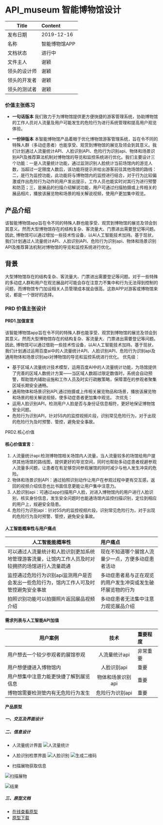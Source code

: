 # API_museum 智能博物馆设计

Title|Content
-----|:------
发布日期|2019-12-16
名称|智能博物馆APP
文档状态|进行中
文件主人|	谢颖
领头的设计师|	谢颖
领头的开发者|	谢颖
领头的测试者|	谢颖


### 价值主张练习
- **一句话版本**
我们致力于为博物馆提供更方便快捷的游客管理系统，协助博物馆的工作人员对人流量及用户可能发生的危险行为进行系统管理和提高用户观览体验。

- **一份钟版本**
本智能博物馆产品着眼于优化博物馆游客管理系统，旨在令不同的特殊人群（多动症患者）也能享受、观赏到博物馆的展览及领会到其意义。我们计划通过人流量统计API、人脸识别API、危险行为识别api、物体和场景识别API及推荐算法机制对博物馆的导览和监控系统进行优化。我们主要设计三个功能：一是人流量统计功能，通过监测识别人脸统计当前场馆内的游览人数，当超过一定限度人数后，该功能将提示并给出游客前往其他场馆的路线：二，是行为监控功能，此功能将与博物馆内的监控进行结合，对于行为比较偏激或作出危险行为动作的用户发出提示，工作人员也能实时对其行为进行预警和防范；三，是展品的扫描介绍解说功能，用户可通过扫描拍摄或上传相关的展品相片，播放该展览物和场景的相关解说视频，使用户更加集中观览。



## 产品介绍
该智能博物馆app旨在令不同的特殊人群也能享受、观赏到博物馆的展览及领会到其意义。然而大型博物馆存在的结构复杂、客流量大、门票进出需要登记等问题。因此, 博物馆可以通过增加一些技术性设备，以AI人工智能技术加持。基于现状，我们计划通过人流量统计API、人脸识别API、危险行为识别api、物体和场景识别API及推荐算法机制对博物馆的导览和监控系统进行优化。

## 背景
大型博物馆存在的结构复杂、客流量大、门票进出需要登记等问题。对于一些特殊的多动症人群和用户在观览展品时可能会存在注意力不集中和行为无法得到控制的问题，而博物馆专门加设相关人员管理成本就会很高。这款APP对游客或博物馆来说，都是一个很好的选择。

### PRD 价值主张设计 
#### PRD1.加值宣言 
该智能博物馆app旨在令不同的特殊人群也能享受、观赏到博物馆的展览及领会到其意义。然而大型博物馆存在的结构复杂、客流量大、门票进出需要登记等问题。因此, 博物馆可以通过借助一些技术性设备，以AI人工智能技术加持。基于现状，我们计划通过运用百度ai中的人流量统计API、人脸识别API、危险行为识别api及通用物体和场景识别api对博物馆的导览和监控系统进行优化。
优先级：
- 基于区域人流量统计技术模型，运用百度AI中的人流量统计功能，为场馆提供了完善的区域人数统计方案——当区域人数超过限定数值时，系统会自动预警，帮助馆内辅助设施和工作人员及时实行疏散策略，保障潜在的参观者聚集区域长期安全通畅。
- 通用物体和场景识别API,通过拍摄或上传相关展览物品和场景，播放该展览物和场景的相关解说视频，使多动症患者更加集中观览。
次优先：
- 运用人脸识别API，检测用户人脸是否与身份证信息相符，更好地保证博物馆安全问题。
- 危险行为识别API，针对5S内的监控视频片段，识别常见危险行为，对于出现的危险行为及时预警、管控，避免安全事故。

PRD2.核心价值 
#### 核心价值宣言：
1. 人流量统计api:检测博物馆相关场馆内人流量，当人流量较多的场馆给用户提供其他场馆的路线图，提供更好的导览空间，同时也帮助多动症患者规避参观人流量多问题，让患者在有足够空间参观展馆的同时减少与他人发生冲突的危险。
2. 物体和场景识别API：通过拍照识别动作让用户在参观过程中更有交互感，返回的视频介绍信息也比书面信息更能让用户集中注意力。
3. 人脸识别api：可通过app扫描用户人脸，对进入博物馆内的用户进行人脸识别，核实身份信息，发生安全问题时也能通场馆内监控扫描识别，定位到相应的用户上，规避安全隐患。
4. 危险行为识别api：针对5S内的监控视频片段，识别常见危险行为，对于出现的危险行为及时预警、管控，避免安全事故。
#### 人工智能概率性与用户痛点
人工智能能概率性|用户痛点
---------------|:------
可以通过人流量统计和人脸识别更加系统地管理游客流量，让馆内工作人员及时对较拥挤的场馆进行人流量疏通|现在不知道哪个展馆人流量少一点，方便多动症患者活动
监控通过危险行为识别api监测用户是否会发出一些危险行为，馆内工作人可及时管控避免安全事故|多动症患者易与正在观览的用户发生冲突或发生破坏展览物的行为
拍照识别功能可以拍摄照片返回展品视频介绍|多动症患者无法集中注意力观览展品介绍
#### 需求列表与人工智能API加值
用户案例|技术|重要程度
-------|:----:|:----
用户想去一个较少参观者的展馆参观|人流量统计api|非常重要
用户想便捷进入博物馆内|人脸识别api|重要
用户想集中注意力能更快捷了解到展览信息|物体和场景识别api|重要
博物馆需要检测管内有无危险行为发生|危险行为识别api|重要

#### 产品原型
##### 一、交互及界面设计


##### 二、信息设计
- 人流量统计界面
![人流量统计](https://upload-images.jianshu.io/upload_images/9513869-9a647501b24ed8ce.png?imageMogr2/auto-orient/strip%7CimageView2/2/w/1240)

- 人脸识别检票界面
![人脸识别](https://upload-images.jianshu.io/upload_images/9513869-f268e46b2e93121e.png?imageMogr2/auto-orient/strip%7CimageView2/2/w/1240)
![生成二维码](https://upload-images.jianshu.io/upload_images/9513869-6f3a50c7354c5dad.png?imageMogr2/auto-orient/strip%7CimageView2/2/w/1240)

- 扫描展物获取信息

![扫描展物](https://upload-images.jianshu.io/upload_images/9513869-f326e2d230b2de99.png?imageMogr2/auto-orient/strip%7CimageView2/2/w/1240)

![结果](https://upload-images.jianshu.io/upload_images/9513869-fca5533f6a1e1379.png?imageMogr2/auto-orient/strip%7CimageView2/2/w/1240)

##### 三、原型文档
- [在线查看原型]()
- [原型下载](https://github.com/Shadowxy22/museum_axure)
